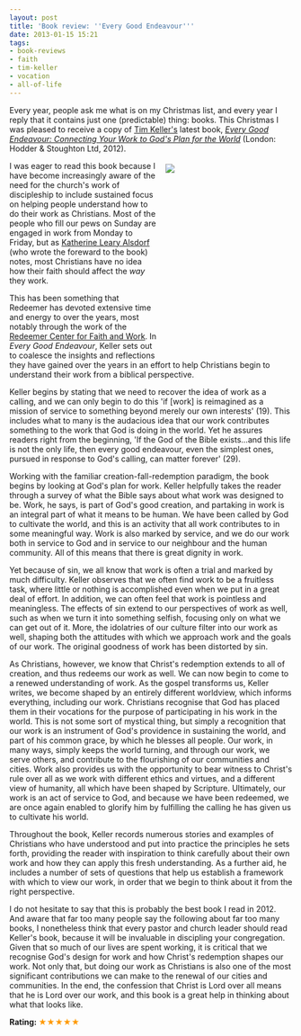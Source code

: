 ```yaml
---
layout: post
title: 'Book review: ''Every Good Endeavour'''
date: 2013-01-15 15:21
tags:
- book-reviews
- faith
- tim-keller
- vocation
- all-of-life
---
```

<p>Every year, people ask me what is on my Christmas list, and every year I reply that it contains just one (predictable) thing: books. This Christmas I was pleased to receive a copy of <a href="http://timothykeller.com/author/" target="_blank">Tim Keller's</a> latest book, <a href="http://www.amazon.co.uk/gp/product/1444702599/ref=as_li_qf_sp_asin_il_tl?ie=UTF8&amp;camp=1634&amp;creative=6738&amp;creativeASIN=1444702599&amp;linkCode=as2&amp;tag=jakebeldercom-21" target="_blank"><em>Every Good Endeavour: Connecting Your Work to God's Plan for the World</em></a> (London: Hodder &amp; Stoughton Ltd, 2012).</p>
<div style="float: right; margin: 5px 1px 0px 15px; width: 225px; height: 345px;"><a href="http://www.amazon.co.uk/gp/product/1444702599/ref=as_li_qf_sp_asin_il_tl?ie=UTF8&amp;camp=1634&amp;creative=6738&amp;creativeASIN=1444702599&amp;linkCode=as2&amp;tag=jakebeldercom-21"><img src="https://dl.dropbox.com/u/3897986/Jake%20Blog%20Images/keller_book.jpg" /></a></div>
<p>I was eager to read this book because I have become increasingly aware of the need for the church's work of discipleship to include sustained focus on helping people understand how to do their work as Christians. Most of the people who fill our pews on Sunday are engaged in work from Monday to Friday, but as <a href="http://www.faithandwork.org/staff_page205.php" target="_blank">Katherine Leary Alsdorf</a> (who wrote the foreward to the book) notes, most Christians have no idea how their faith should affect the <em>way</em> they work.</p>
<p>This has been something that Redeemer has devoted extensive time and energy to over the years, most notably through the work of the <a href="http://www.faithandwork.org/" target="_blank">Redeemer Center for Faith and Work</a>. In <em>Every Good Endeavour</em>, Keller sets out to coalesce the insights and reflections they have gained over the years in an effort to help Christians begin to understand their work from a biblical perspective.</p>
<p>Keller begins by stating that we need to recover the idea of work as a calling, and we can only begin to do this 'if [work] is reimagined as a mission of service to something beyond merely our own interests' (19). This includes what to many is the audacious idea that our work contributes something to the work that God is doing in the world. Yet he assures readers right from the beginning, 'If the God of the Bible exists...and this life is not the only life, then every good endeavour, even the simplest ones, pursued in response to God's calling, can matter forever' (29).</p>
<p>Working with the familiar creation-fall-redemption paradigm, the book begins by looking at God's plan for work. Keller helpfully takes the reader through a survey of what the Bible says about what work was designed to be. Work, he says, is part of God's good creation, and partaking in work is an integral part of what it means to be human. We have been called by God to cultivate the world, and this is an activity that all work contributes to in some meaningful way. Work is also marked by service, and we do our work both in service to God and in service to our neighbour and the human community. All of this means that there is great dignity in work.</p>
<p>Yet because of sin, we all know that work is often a trial and marked by much difficulty. Keller observes that we often find work to be a fruitless task, where little or nothing is accomplished even when we put in a great deal of effort. In addition, we can often feel that work is pointless and meaningless. The effects of sin extend to our perspectives of work as well, such as when we turn it into something selfish, focusing only on what we can get out of it. More, the idolatries of our culture filter into our work as well, shaping both the attitudes with which we approach work and the goals of our work. The original goodness of work has been distorted by sin.</p>
<p>As Christians, however, we know that Christ's redemption extends to all of creation, and thus redeems our work as well. We can now begin to come to a renewed understanding of work. As the gospel transforms us, Keller writes, we become shaped by an entirely different worldview, which informs everything, including our work. Christians recognise that God has placed them in their vocations for the purpose of participating in his work in the world. This is not some sort of mystical thing, but simply a recognition that our work is an instrument of God's providence in sustaining the world, and part of his common grace, by which he blesses all people. Our work, in many ways, simply keeps the world turning, and through our work, we serve others, and contribute to the flourishing of our communities and cities. Work also provides us with the opportunity to bear witness to Christ's rule over all as we work with different ethics and virtues, and a different view of humanity, all which have been shaped by Scripture. Ultimately, our work is an act of service to God, and because we have been redeemed, we are once again enabled to glorify him by fulfilling the calling he has given us to cultivate his world.</p>
<p>Throughout the book, Keller records numerous stories and examples of Christians who have understood and put into practice the principles he sets forth, providing the reader with inspiration to think carefully about their own work and how they can apply this fresh understanding. As a further aid, he includes a number of sets of questions that help us establish a framework with which to view our work, in order that we begin to think about it from the right perspective.</p>
<p>I do not hesitate to say that this is probably the best book I read in 2012. And aware that far too many people say the following about far too many books, I nonetheless think that every pastor and church leader should read Keller's book, because it will be invaluable in discipling your congregation. Given that so much of our lives are spent working, it is critical that we recognise God's design for work and how Christ's redemption shapes our work. Not only that, but doing our work as Christians is also one of the most significant contributions we can make to the renewal of our cities and communities. In the end, the confession that Christ is Lord over all means that he is Lord over our work, and this book is a great help in thinking about what that looks like.</p>

<strong>Rating: <span style="color: #ff9900;">★★★★★</span></strong>
